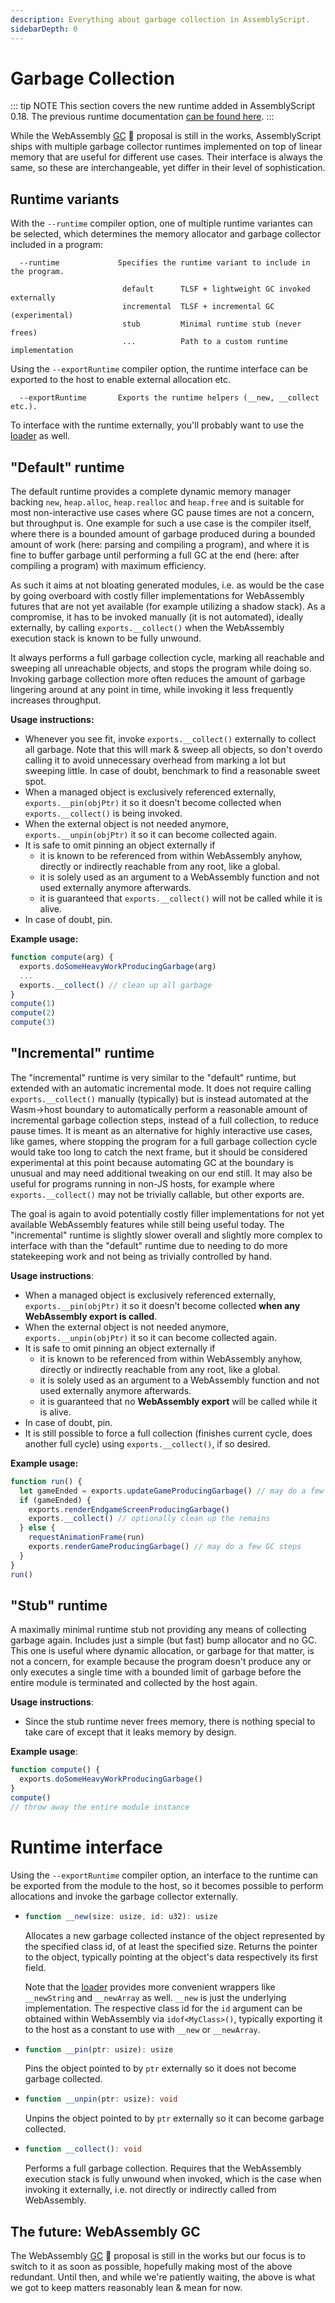 ```yaml
---
description: Everything about garbage collection in AssemblyScript.
sidebarDepth: 0
---
```


# Garbage Collection

::: tip NOTE
This section covers the new runtime added in AssemblyScript 0.18. The previous runtime documentation [can be found here](./runtime.md).
:::

While the WebAssembly [GC](https://github.com/WebAssembly/gc) 🦄 proposal is still in the works, AssemblyScript ships with multiple garbage collector runtimes implemented on top of linear memory that are useful for different use cases. Their interface is always the same, so these are interchangeable, yet differ in their level of sophistication.

## Runtime variants

With the `--runtime` compiler option, one of multiple runtime variantes can be selected, which determines the memory allocator and garbage collector included in a program:

```
  --runtime             Specifies the runtime variant to include in the program.

                         default      TLSF + lightweight GC invoked externally
                         incremental  TLSF + incremental GC (experimental)
                         stub         Minimal runtime stub (never frees)
                         ...          Path to a custom runtime implementation
```

Using the `--exportRuntime` compiler option, the runtime interface can be exported to the host to enable external allocation etc.

```
  --exportRuntime       Exports the runtime helpers (__new, __collect etc.).
```

To interface with the runtime externally, you'll probably want to use the [loader](./loader.md) as well.

## "Default" runtime

The default runtime provides a complete dynamic memory manager backing `new`, `heap.alloc`, `heap.realloc` and `heap.free` and is suitable for most non-interactive use cases where GC pause times are not a concern, but throughput is. One example for such a use case is the compiler itself, where there is a bounded amount of garbage produced during a bounded amount of work (here: parsing and compiling a program), and where it is fine to buffer garbage until performing a full GC at the end (here: after compiling a program) with maximum efficiency.

As such it aims at not bloating generated modules, i.e. as would be the case by going overboard with costly filler implementations for WebAssembly futures that are not yet available (for example utilizing a shadow stack). As a compromise, it has to be invoked manually (it is not automated), ideally externally, by calling `exports.__collect()` when the WebAssembly execution stack is known to be fully unwound.

It always performs a full garbage collection cycle, marking all reachable and sweeping all unreachable objects, and stops the program while doing so. Invoking garbage collection more often reduces the amount of garbage lingering around at any point in time, while invoking it less frequently increases throughput.

**Usage instructions:**

* Whenever you see fit, invoke `exports.__collect()` externally to collect all garbage. Note that this will mark & sweep all objects, so don't overdo calling it to avoid unnecessary overhead from marking a lot but sweeping little. In case of doubt, benchmark to find a reasonable sweet spot.
* When a managed object is exclusively referenced externally, `exports.__pin(objPtr)` it so it doesn't become collected when `exports.__collect()` is being invoked.
* When the external object is not needed anymore, `exports.__unpin(objPtr)` it so it can become collected again.
* It is safe to omit pinning an object externally if
  * it is known to be referenced from within WebAssembly anyhow, directly or indirectly reachable from any root, like a global.
  * it is solely used as an argument to a WebAssembly function and not used externally anymore afterwards.
  * it is guaranteed that `exports.__collect()` will not be called while it is alive.
* In case of doubt, pin.

**Example usage:**

```js
function compute(arg) {
  exports.doSomeHeavyWorkProducingGarbage(arg)
  ...
  exports.__collect() // clean up all garbage
}
compute(1)
compute(2)
compute(3)
```

## "Incremental" runtime

The "incremental" runtime is very similar to the "default" runtime, but extended with an automatic incremental mode. It does not require calling `exports.__collect()` manually (typically) but is instead automated at the Wasm->host boundary to automatically perform a reasonable amount of incremental garbage collection steps, instead of a full collection, to reduce pause times. It is meant as an alternative for highly interactive use cases, like games, where stopping the program for a full garbage collection cycle would take too long to catch the next frame, but it should be considered experimental at this point because automating GC at the boundary is unusual and may need additional tweaking on our end still. It may also be useful for programs running in non-JS hosts, for example where `exports.__collect()` may not be trivially callable, but other exports are.

The goal is again to avoid potentially costly filler implementations for not yet available WebAssembly features while still being useful today. The "incremental" runtime is slightly slower overall and slightly more complex to interface with than the "default" runtime due to needing to do more statekeeping work and not being as trivially controlled by hand.

**Usage instructions**:

* When a managed object is exclusively referenced externally, `exports.__pin(objPtr)` it so it doesn't become collected **when any WebAssembly export is called**.
* When the external object is not needed anymore, `exports.__unpin(objPtr)` it so it can become collected again.
* It is safe to omit pinning an object externally if
  * it is known to be referenced from within WebAssembly anyhow, directly or indirectly reachable from any root, like a global.
  * it is solely used as an argument to a WebAssembly function and not used externally anymore afterwards.
  * it is guaranteed that no **WebAssembly export** will be called while it is alive.
* In case of doubt, pin.
* It is still possible to force a full collection (finishes current cycle, does another full cycle) using `exports.__collect()`, if so desired.

**Example usage:**

```js
function run() {
  let gameEnded = exports.updateGameProducingGarbage() // may do a few GC steps
  if (gameEnded) {
    exports.renderEndgameScreenProducingGarbage()
    exports.__collect() // optionally clean up the remains
  } else {
    requestAnimationFrame(run)
    exports.renderGameProducingGarbage() // may do a few GC steps
  }
}
run()
```

## "Stub" runtime

A maximally minimal runtime stub not providing any means of collecting garbage again. Includes just a simple (but fast) bump allocator and no GC. This one is useful where dynamic allocation, or garbage for that matter, is not a concern, for example because the program doesn't produce any or only executes a single time with a bounded limit of garbage before the entire module is terminated and collected by the host again.

**Usage instructions**:

* Since the stub runtime never frees memory, there is nothing special to take care of except that it leaks memory by design.

**Example usage**:

```js
function compute() {
  exports.doSomeHeavyWorkProducingGarbage()
}
compute()
// throw away the entire module instance
```

# Runtime interface

Using the `--exportRuntime` compiler option, an interface to the runtime can be exported from the module to the host, so it becomes possible to perform allocations and invoke the garbage collector externally.

* ```ts
  function __new(size: usize, id: u32): usize
  ```
  Allocates a new garbage collected instance of the object represented by the specified class id, of at least the specified size. Returns the pointer to the object, typically pointing at the object's data respectively its first field.

  Note that the [loader](./loader.md) provides more convenient wrappers like `__newString` and `__newArray` as well. `__new` is just the underlying implementation. The respective class id for the `id` argument can be obtained within WebAssembly via `idof<MyClass>()`, typically exporting it to the host as a constant to use with `__new` or `__newArray`.

* ```ts
  function __pin(ptr: usize): usize
  ```
  Pins the object pointed to by `ptr` externally so it does not become garbage collected.

* ```ts
  function __unpin(ptr: usize): void
  ```
  Unpins the object pointed to by `ptr` externally so it can become garbage collected.

* ```ts
  function __collect(): void
  ```
  Performs a full garbage collection. Requires that the WebAssembly execution stack is fully unwound when invoked, which is the case when invoking it externally, i.e. not directly or indirectly called from WebAssembly.

## The future: WebAssembly GC

The WebAssembly [GC](https://github.com/WebAssembly/gc) 🦄 proposal is still in the works but our focus is to switch to it as soon as possible, hopefully making most of the above redundant. Until then, and while we're patiently waiting, the above is what we got to keep matters reasonably lean & mean for now.
